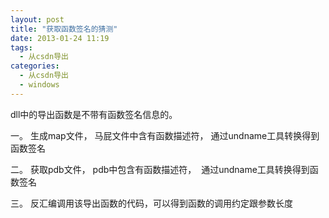 ```yaml
---
layout: post
title: "获取函数签名的猜测"
date: 2013-01-24 11:19
tags: 
  - 从csdn导出
categories: 
  - 从csdn导出
  - windows
---
```


dll中的导出函数是不带有函数签名信息的。

一。 生成map文件， 马屁文件中含有函数描述符， 通过undname工具转换得到函数签名

  

二。 获取pdb文件， pdb中包含有函数描述符，  通过undname工具转换得到函数签名

  

三。 反汇编调用该导出函数的代码，可以得到函数的调用约定跟参数长度

